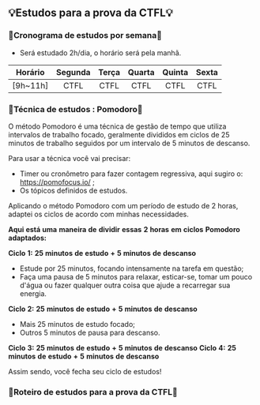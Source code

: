 ## 💡Estudos para a prova da CTFL💡

### 📆Cronograma de estudos por semana📆 
 + Será estudado 2h/dia, o horário será pela manhã.

| Horário | Segunda | Terça | Quarta | Quinta | Sexta| 
| :-------------: | :-------------: | :-------------: | :-------------: | :-------------: | :-------------: | 
| [9h~11h] |  CTFL | CTFL | CTFL | CTFL | CTFL |


### 🍅Técnica de estudos : Pomodoro🍅 ###

O método Pomodoro é uma técnica de gestão de tempo que utiliza intervalos de trabalho focado, geralmente divididos em ciclos de 25 minutos de trabalho seguidos por um intervalo de 5 minutos de descanso.

Para usar a técnica você vai precisar:
 + Timer ou cronômetro para fazer contagem regressiva, aqui sugiro o: https://pomofocus.io/ ;
 + Os tópicos definidos de estudos.

Aplicando o método Pomodoro com um período de estudo de 2 horas, adaptei  os ciclos de acordo com minhas  necessidades.

**Aqui** **está** **uma** **maneira** **de** **dividir** **essas** **2** **horas** **em** **ciclos** **Pomodoro** **adaptados:**

**Ciclo** **1:** **25** **minutos** **de** **estudo** **+** **5** **minutos** **de** **descanso**
 + Estude por 25 minutos, focando intensamente na tarefa em questão;
 + Faça uma pausa de 5 minutos para relaxar, esticar-se, tomar um pouco d'água ou fazer qualquer outra coisa que ajude a recarregar sua energia.

**Ciclo** **2:** **25** **minutos** **de** **estudo** **+** **5** **minutos** **de** **descanso**
 + Mais 25 minutos de estudo focado;
 + Outros 5 minutos de pausa para descanso.

**Ciclo** **3:** **25** **minutos** **de** **estudo** **+** **5** **minutos** **de** **descanso**
**Ciclo** **4:** **25** **minutos** **de** **estudo** **+** **5** **minutos** **de** **descanso**

Assim sendo, você fecha seu ciclo de estudos!

### 📝Roteiro de estudos para a prova da CTFL📝 ###
 
   

